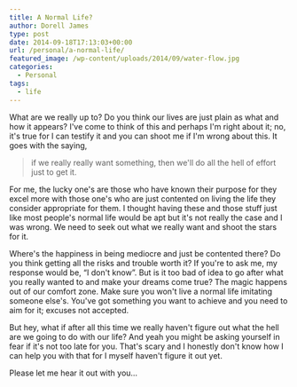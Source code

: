 ```yaml
---
title: A Normal Life?
author: Dorell James
type: post
date: 2014-09-18T17:13:03+00:00
url: /personal/a-normal-life/
featured_image: /wp-content/uploads/2014/09/water-flow.jpg
categories:
  - Personal
tags:
  - life
---
```


What are we really up to? Do you think our lives are just plain as what and how it appears? I've come to think of this and perhaps I'm right about it; no, it's true for I can testify it and you can shoot me if I'm wrong about this. It goes with the saying,

> if we really really want something, then we'll do all the hell of effort just to get it.

For me, the lucky one's are those who have known their purpose for they excel more with those one's who are just contented on living the life they consider appropriate for them. I thought having these and those stuff just like most people's normal life would be apt but it's not really the case and I was wrong. We need to seek out what we really want and shoot the stars for it.

Where's the happiness in being mediocre and just be contented there? Do you think getting all the risks and trouble worth it? If you're to ask me, my response would be, &#8220;I don't know&#8221;. But is it too bad of idea to go after what you really wanted to and make your dreams come true? The magic happens out of our comfort zone. Make sure you won't live a normal life imitating someone else's. You've got something you want to achieve and you need to aim for it; excuses not accepted.

But hey, what if after all this time we really haven't figure out what the hell are we going to do with our life? And yeah you might be asking yourself in fear if it's not too late for you. That's scary and I honestly don't know how I can help you with that for I myself haven't figure it out yet.

Please let me hear it out with you&#8230;
